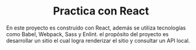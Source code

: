 <h1 align="center">Practica con React</h1>

En este proyecto es construido con React, además se utiliza tecnologías como Babel, Webpack, Sass y Enlint. el propósito del proyecto es desarrollar un sitio el
cual logra renderizar el sitio y consultar un API local.


